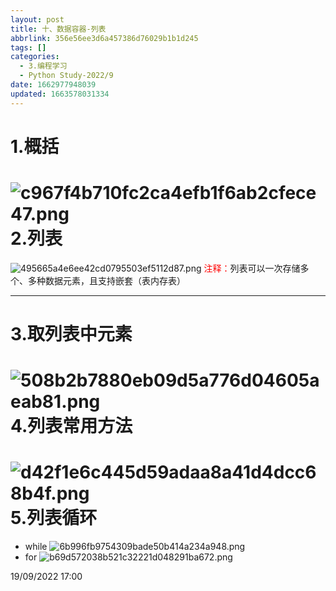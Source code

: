 ```yaml
---
layout: post
title: 十、数据容器-列表
abbrlink: 356e56ee3d6a457386d76029b1b1d245
tags: []
categories:
  - 3.编程学习
  - Python Study-2022/9
date: 1662977948039
updated: 1663578031334
---
```


# 1.概括

![c967f4b710fc2ca4efb1f6ab2cfece47.png](/resources/bc5a4b843db440738b4183f873062c7b.png)
2.列表
====

![495665a4e6ee42cd0795503ef5112d87.png](/resources/f22fb37f8b4c4ecca1ad4169de201391.png) <font color=red>注释：</font>列表可以一次存储多个、多种数据元素，且支持嵌套（表内存表）

***

# 3.取列表中元素

![508b2b7880eb09d5a776d04605aeab81.png](/resources/87621162c47948e390126f828398ec99.png)
4.列表常用方法
========

![d42f1e6c445d59adaa8a41d4dcc68b4f.png](/resources/df5a76e255d6490d9b377517457f4665.png)
5.列表循环
======

- while
  ![6b996fb9754309bade50b414a234a948.png](/resources/bcd7d04f4303429b85f688ab01ba08b7.png)
- for
  ![b69d572038b521c32221d048291ba672.png](/resources/3dadb2a7fddd4389800b03dc5df2345e.png)

19/09/2022 17:00
